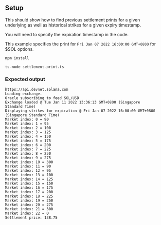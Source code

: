 ## Setup

This should show how to find previous settlement prints for a given underlying as well as historical strikes for a given expiry timestamp.

You will need to specify the expiration timestamp in the code.

This example specifies the print for `Fri Jan 07 2022 16:00:00 GMT+0800` for $SOL options.

```sh
npm install

ts-node settlement-print.ts
```

### Expected output

```
https://api.devnet.solana.com
Loading exchange.
Oracle subscribing to feed SOL/USD
Exchange loaded @ Tue Jan 11 2022 13:36:13 GMT+0800 (Singapore Standard Time)
Displaying strikes for expiration @ Fri Jan 07 2022 16:00:00 GMT+0800 (Singapore Standard Time)
Market index: 0 = 90
Market index: 1 = 95
Market index: 2 = 100
Market index: 3 = 125
Market index: 4 = 150
Market index: 5 = 175
Market index: 6 = 200
Market index: 7 = 225
Market index: 8 = 250
Market index: 9 = 275
Market index: 10 = 300
Market index: 11 = 90
Market index: 12 = 95
Market index: 13 = 100
Market index: 14 = 125
Market index: 15 = 150
Market index: 16 = 175
Market index: 17 = 200
Market index: 18 = 225
Market index: 19 = 250
Market index: 20 = 275
Market index: 21 = 300
Market index: 22 = 0
Settlement price: 138.75
```
